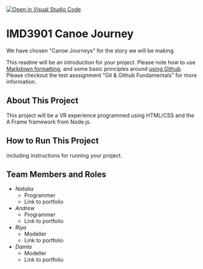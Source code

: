 [![Open in Visual Studio Code](https://classroom.github.com/assets/open-in-vscode-f059dc9a6f8d3a56e377f745f24479a46679e63a5d9fe6f495e02850cd0d8118.svg)](https://classroom.github.com/online_ide?assignment_repo_id=6812906&assignment_repo_type=AssignmentRepo)
# IMD3901 Canoe Journey

We have chosen "Canoe Journeys" for the story we will be making.

This readme will be an introduction for your project. Please note how to use [Markdown formatting](https://docs.github.com/en/github/writing-on-github/getting-started-with-writing-and-formatting-on-github/basic-writing-and-formatting-syntax), and some basic principles around [using Github](https://education.github.com/git-cheat-sheet-education.pdf). Please checkout the test asssignment "Git & Github Fundamentals" for more information.

## About This Project ##
This project will be a VR experience programmed using HTML/CSS and the A Frame framework from Node.js.

## How to Run This Project ##
including instructions for running your project.

## Team Members and Roles ##
- _Natalia_
  - Programmer
  - Link to portfolio
- _Andrew_
  - Programmer
  - Link to portfolio
- _Riya_
  - Modeller 
  - Link to portfolio
- _Damla_
  - Modeller 
  - Link to portfolio


